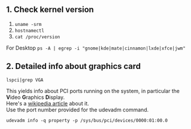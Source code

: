 ## 1. Check kernel version

1. `uname -srm`
2. `hostnamectl`
3. `cat /proc/version`

For Desktop
`ps -A | egrep -i "gnome|kde|mate|cinnamon|lxde|xfce|jwm"`

## 2. Detailed info about graphics card

```
lspci|grep VGA
```  
This yields info about PCI ports running on the system, in particular the <b>V</b>ideo <b>G</b>raphics <b>D</b>isplay.  
Here's a [wikipedia article](https://en.wikipedia.org/wiki/Lspci) about it.  
Use the port number provided for the udevadm command.  
```
udevadm info -q property -p /sys/bus/pci/devices/0000:01:00.0
```
